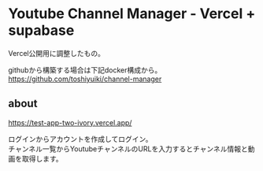 # Youtube Channel Manager - Vercel + supabase

Vercel公開用に調整したもの。

githubから構築する場合は下記docker構成から。  
https://github.com/toshiyuiki/channel-manager

## about  

https://test-app-two-ivory.vercel.app/

ログインからアカウントを作成してログイン。  
チャンネル一覧からYoutubeチャンネルのURLを入力するとチャンネル情報と動画を取得します。